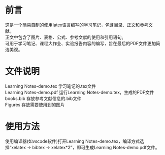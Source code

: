 # 前言
这是一个简易自制的使用latex语言编写的学习笔记，包含目录、正文和参考文献。  
正文中包含了图片、表格、公式、参考文献的使用和引用语句。  
可用于学习笔记、课程大作业、实验报告内容的编写，旨在最后的PDF文件更加简洁美观。
# 文件说明
Learning Notes-demo.tex   学习笔记的.tex文件  
Learning Notes-demo.pdf   运行Learning Notes-demo.tex，生成的PDF文件  
books.bib                 存放参考文献信息的.bib文件  
Figures                   存放需要使用到的图片  
# 使用方法
使用编译器(如vscode软件)打开Learning Notes-demo.tex，编译方式选择“xelatex -> bibtex -> xelatex*2”，即可生成Learning Notes-demo.pdf文件。
